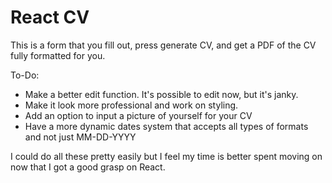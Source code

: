 # React CV

This is a form that you fill out, press generate CV, and get a PDF of the CV fully formatted for you.

To-Do:

- Make a better edit function. It's possible to edit now, but it's janky.
- Make it look more professional and work on styling.
- Add an option to input a picture of yourself for your CV
- Have a more dynamic dates system that accepts all types of formats and not just MM-DD-YYYY

I could do all these pretty easily but I feel my time is better spent moving on now that I got a good grasp on React.
